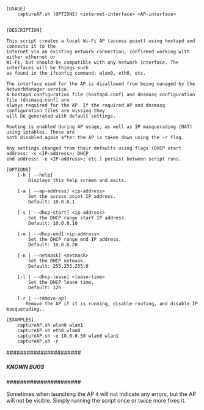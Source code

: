    [USAGE]
	    captureAP.sh [OPTIONS] <internet-interface> <AP-interface>
	

	[DESCRIPTION]

	This script creates a local Wi-Fi AP (access point) using hostapd and connects it to the
	internet via an existing network connection, confirmed working with either ethernet or
	Wi-Fi, but should be compatible with any network interface. The interfaces will be things such
	as found in the ifconfig command: wlan0, eth0, etc.
	
	The interface used for the AP is disallowed from being managed by the NetworkManager service.
	A hostapd configuration file (hostapd.conf) and dnsmasq configuration file (dnsmasq.conf) are
	always required for the AP. If the required AP and dnsmasq configuration files are missing they
	will be generated with default settings.

	Routing is enabled during AP usage, as well as IP masquerading (NAT) using iptables. These are
	both disabled again after the AP is taken down using the -r flag.
	
	Any settings changed from their defaults using flags (DHCP start address: -s <IP-address>; DHCP
	end address: -e <IP-address>; etc.) persist between script runs.
	
	[OPTIONS]
	    [-h | --help]
	        Displays this help screen and exits.
	
	    [-a | --ap-address] <ip-address>
	        Set the access point IP address.
	        Default: 10.0.0.1
	
	    [-s | --dhcp-start] <ip-address>
	        Set the DHCP range start IP address.
	        Default: 10.0.0.10
	
	    [-e | --dhcp-end] <ip-address>
	        Set the DHCP range end IP address.
	        Default: 10.0.0.20
	
	    [-n | --netmask] <netmask>
	        Set the DHCP netmask.
	        Default: 255.255.255.0
	
	    [-l | --dhcp-lease] <lease-time>
	        Set the DHCP lease time.
	        Default: 12h
	
	    [-r | --remove-ap]
	       Remove the AP if it is running, disable routing, and disable IP masquerading..
	
	[EXAMPLES]
	    captureAP.sh wlan0 wlan1
	    captureAP.sh eth0 wlan0
	    captureAP.sh -e 10.0.0.50 wlan0 wlan1
	    captureAP.sh -r


######################
##### KNOWN BUGS #####
######################

Sometimes when launching the AP it will not indicate any errors, but the AP will not be visible. Simply running the script once or twice more fixes it.
